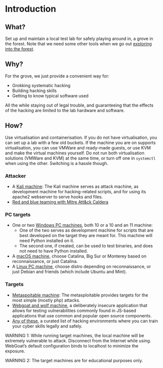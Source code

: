 # Introduction

## What?

Set up and maintain a local test lab for safely playing around in, a grove in the forest. Note that we need some 
other tools when we go out [exploring into the forest](../forest/README.md).

## Why?

For the grove, we just provide a convenient way for: 

* Grokking systematic hacking
* Building hacking skills
* Getting to know typical software used

All the while staying out of legal trouble, and guaranteeing that the effects of the hacking are limited to the lab 
hardware and software.

## How?

Use virtualisation and containerisation. If you do not have virtualisation, you can set up a lab with a few old buckets. 
If the machine you are on supports virtualisation, you can use VMWare and ready-made guests, or use KVM and make the 
virtual machines yourself. Do not run both virtualisation solutions (VMWare and KVM) at the same time, or turn off one in `systemctl` when using the 
other. Switching is a hassle though.

### Attacker
* A [Kali machine](Kali.md): The Kali machine serves as attack machine, as development machine for hacking-related scripts, and for using its apache2 webserver to serve hooks and files.
* [Red and blue teaming with Mitre Att&ck Caldera](caldera.md)

### PC targets
* One or two [Windows PC machines](Windows.md), both 10 or a 10 and an 11 machine: 
  * One of the two serves as development machine for scripts that are best developed on the target they are meant for. This machine will need Python installed on it. 
  * The second one, if created, can be used to test binaries, and does not need to have Python installed.
* A [macOS machine](macOS.md), choose Catalina, Big Sur or Monterey based on reconnaissance, or just Catalina.
* A [Linux PC machine](Linux.md), choose distro depending on reconnaissance, or just Debian and friends (which include Ubuntu and Mint).

### Targets
* [Metaspoitable machine](Metasploitable.md): The metasploitable provides targets for the most simple (mostly php) attacks.
* [Webgoat and wolf machine](Webgoat.md), a deliberately insecure application that allows for testing vulnerabilities commonly found in JS-based applications that use common and popular open source components.
* [Any of these](https://github.com/sparcflow/awesome-cyber-skills), a curated list of hacking environments where you can train your cyber skills legally and safely.

WARNING 1: While running target machines, the local machine will be extremely vulnerable to attack. Disconnect 
from the Internet while using. WebGoat’s default configuration binds to localhost to minimize the exposure.

WARNING 2: The target machines are for educational purposes only. 
